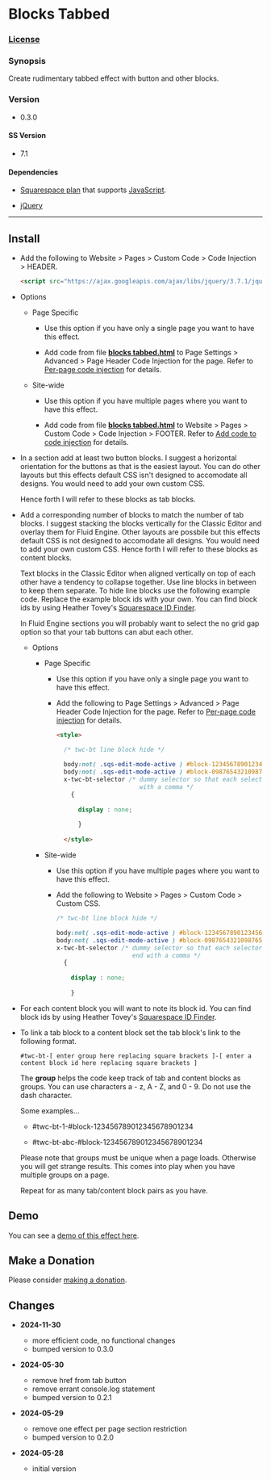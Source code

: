 # Blocks Tabbed

### [License][1]

### Synopsis

Create rudimentary tabbed effect with button and other blocks.

### Version

 * 0.3.0

#### SS Version

  * 7.1
  
#### Dependencies

  * [Squarespace plan][2] that supports [JavaScript][3].

  * [jQuery][4]

---

## Install

* Add the following to Website > Pages > Custom Code > Code Injection >
  HEADER.
  
  ```html
  <script src="https://ajax.googleapis.com/ajax/libs/jquery/3.7.1/jquery.min.js"></script>
  ```
  
* Options

  * Page Specific
  
    * Use this option if you have only a single page you want to have this
      effect.
      
    * Add code from file **[blocks tabbed.html][5]** to Page Settings >
      Advanced > Page Header Code Injection for the page. Refer to [Per-page
      code injection][6] for details.
      
  * Site-wide
  
    * Use this option if you have multiple pages where you want to have this
      effect.
      
    * Add code from file **[blocks tabbed.html][5]** to Website > Pages >
      Custom Code > Code Injection > FOOTER. Refer to [Add code to code
      injection][7] for details.
      
* In a section add at least two button blocks. I suggest a horizontal
  orientation for the buttons as that is the easiest layout. You can do other
  layouts but this effects default CSS isn't designed to accomodate all designs.
  You would need to add your own custom CSS.
  
  Hence forth I will refer to these blocks as tab blocks.
  
* Add a corresponding number of blocks to match the number of tab blocks. I
  suggest stacking the blocks vertically for the Classic Editor and overlay them
  for Fluid Engine. Other layouts are possbile but this effects default CSS
  is not designed to accomodate all designs. You would need to add your own
  custom CSS. Hence forth I will refer to these blocks as content blocks.
  
  Text blocks in the Classic Editor when aligned vertically on top of each other
  have a tendency to collapse together. Use line blocks in between to keep them
  separate. To hide line blocks use the following example code. Replace the
  example block ids with your own. You can find block ids by using Heather
  Tovey's [Squarespace ID Finder][8].
  
  In Fluid Engine sections you will probably want to select the no grid gap
  option so that your tab buttons can abut each other.
  
  * Options
  
    * Page Specific
    
      * Use this option if you have only a single page you want to have this
        effect.
        
      * Add the following to Page Settings > Advanced >
        Page Header Code Injection for the page. Refer to [Per-page code
        injection][6] for details.
        
        ```html
        <style>
        
          /* twc-bt line block hide */
          
          body:not( .sqs-edit-mode-active ) #block-123456789012345678901234,
          body:not( .sqs-edit-mode-active ) #block-098765432109876543210987,
          x-twc-bt-selector /* dummy selector so that each selector line above can end
                               with a comma */
            {
            
              display : none;
              
              }
              
          </style>
        ```
        
    * Site-wide
    
      * Use this option if you have multiple pages where you want to have this
        effect.
        
      * Add the following to Website > Pages > Custom Code > Custom CSS.
      
        ```css
        /* twc-bt line block hide */
        
        body:not( .sqs-edit-mode-active ) #block-123456789012345678901234,
        body:not( .sqs-edit-mode-active ) #block-098765432109876543210987,
        x-twc-bt-selector /* dummy selector so that each selector line above can
                             end with a comma */
          {
          
            display : none;
            
            }
        ```
        
* For each content block you will want to note its block id. You can find block
  ids by using Heather Tovey's [Squarespace ID Finder][8].
  
* To link a tab block to a content block set the tab block's link to the
  following format.
  
  ```text
  #twc-bt-[ enter group here replacing square brackets ]-[ enter a content block id here replacing square brackets ]
  ```
  
  The **group** helps the code keep track of tab and content blocks as groups.
  You can use characters a - z, A - Z, and 0 - 9. Do not use the dash character.
  
  Some examples...
  
    * #twc-bt-1-#block-123456789012345678901234
    
    * #twc-bt-abc-#block-123456789012345678901234
    
  Please note that groups must be unique when a page loads. Otherwise you will
  get strange results. This comes into play when you have multiple groups on a
  page.
  
  Repeat for as many tab/content block pairs as you have.

## Demo

You can see a [demo of this effect here][9].

## Make a Donation

Please consider [making a donation][10].

## Changes

* **2024-11-30**

  * more efficient code, no functional changes
  * bumped version to 0.3.0
  
* **2024-05-30**

  * remove href from tab button
  * remove errant console.log statement
  * bumped version to 0.2.1
  
* **2024-05-29**

  * remove one effect per page section restriction
  * bumped version to 0.2.0
  
* **2024-05-28**

  * initial version

[1]: https://github.com/tomsWebConsulting/twcsl/blob/main/LICENSE.txt#L1
[2]: https://www.squarespace.com/pricing
[3]: https://en.wikipedia.org/wiki/JavaScript
[4]: https://jquery.com/
[5]: blocks%20tabbed.html#L1
[6]: https://support.squarespace.com/hc/en-us/articles/205815908-Using-code-injection#toc-per-page-code-injection
[7]: https://support.squarespace.com/hc/en-us/articles/205815908-Using-code-injection#toc-add-code-to-code-injection
[9]: https://toms-web-consulting-demos.squarespace.com/blocks-tabbed?password=twcdemos
[8]: https://www.heathertovey.com/squarespace-id-finder/
[10]: https://github.com/tomsWebConsulting/twcsl#make-a-donation
